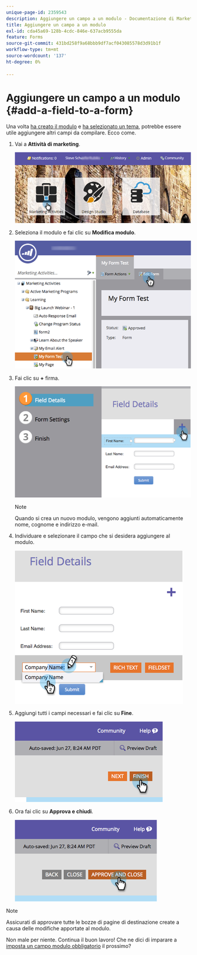 ```yaml
---
unique-page-id: 2359543
description: Aggiungere un campo a un modulo - Documentazione di Marketo - Documentazione del prodotto
title: Aggiungere un campo a un modulo
exl-id: cda45a69-128b-4cdc-846e-637acb9555da
feature: Forms
source-git-commit: 431bd258f9a68bbb9df7acf043085578d3d91b1f
workflow-type: tm+mt
source-wordcount: '137'
ht-degree: 0%

---
```


# Aggiungere un campo a un modulo {#add-a-field-to-a-form}

Una volta [ha creato il modulo](/help/marketo/product-docs/demand-generation/forms/creating-a-form/create-a-form.md) e [ha selezionato un tema](/help/marketo/product-docs/demand-generation/forms/creating-a-form/select-a-form-theme.md), potrebbe essere utile aggiungere altri campi da compilare. Ecco come.

1. Vai a **Attività di marketing**.

   ![](assets/login-marketing-activities-2.png)

1. Seleziona il modulo e fai clic su **Modifica modulo**.

   ![](assets/editform-1.png)

1. Fai clic su **+** firma.

   ![](assets/image2014-9-15-17-18-17.png)

   >[!NOTE]
   >
   >Quando si crea un nuovo modulo, vengono aggiunti automaticamente nome, cognome e indirizzo e-mail.

1. Individuare e selezionare il campo che si desidera aggiungere al modulo.

   ![](assets/image2014-9-15-17-3a18-3a26.png)

1. Aggiungi tutti i campi necessari e fai clic su **Fine**.

   ![](assets/image2014-9-15-17-3a18-3a35.png)

1. Ora fai clic su **Approva e chiudi**.

   ![](assets/image2014-9-15-17-3a18-3a43.png)

>[!NOTE]
>
>Assicurati di approvare tutte le bozze di pagine di destinazione create a causa delle modifiche apportate al modulo.

Non male per niente. Continua il buon lavoro! Che ne dici di imparare a [imposta un campo modulo obbligatorio](/help/marketo/product-docs/demand-generation/forms/creating-a-form/make-a-form-field-required.md) il prossimo?
